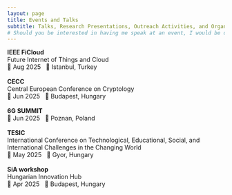 ```yaml
---
layout: page
title: Events and Talks
subtitle: Talks, Research Presentations, Outreach Activities, and Organizational Roles
# Should you be interested in having me speak at an event, I would be delighted to hear from you. Please [reach out to me](/contact.md).
---
```


<div>
  <div><strong>IEEE FiCloud</strong></div>
  <div>Future Internet of Things and Cloud</div>
  <div>📅 Aug 2025 &nbsp;&nbsp;📍 Istanbul, Turkey</div>
</div>
<br>

<div>
  <div><strong>CECC</strong></div>
  <div>Central European Conference on Cryptology</div>
  <div>📅 Jun 2025 &nbsp;&nbsp;📍 Budapest, Hungary</div>
</div>
<br>

<div>
  <div><strong>6G SUMMIT</strong></div>
  <div></div>
  <div>📅 Jun 2025 &nbsp;&nbsp;📍 Poznan, Poland</div>
</div>
<br>

<div>
  <div><strong>TESIC</strong></div>
  <div>International Conference on Technological, Educational, Social, and International Challenges in the Changing World</div>
  <div>📅 May 2025 &nbsp;&nbsp;📍 Gyor, Hungary</div>
</div>
<br>

<div>
  <div><strong>SiA workshop</strong></div>
  <div>Hungarian Innovation Hub</div>
  <div>📅 Apr 2025 &nbsp;&nbsp;📍 Budapest, Hungary</div>
</div>


